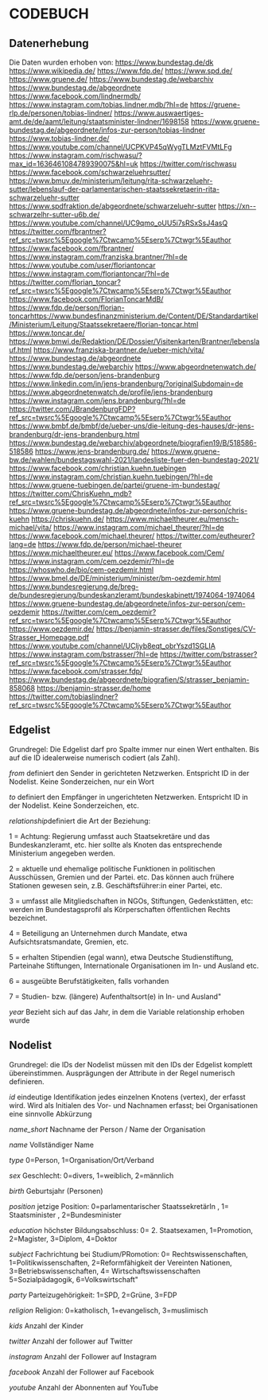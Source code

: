 # CODEBUCH

## Datenerhebung
Die Daten wurden erhoben von: 
https://www.bundestag.de/dk
https://www.wikipedia.de/
https://www.fdp.de/
https://www.spd.de/
https://www.gruene.de/
https://www.bundestag.de/webarchiv
https://www.bundestag.de/abgeordnete
https://www.facebook.com/lindnermdb/
https://www.instagram.com/tobias.lindner.mdb/?hl=de
https://gruene-rlp.de/personen/tobias-lindner/
https://www.auswaertiges-amt.de/de/aamt/leitung/staatsminister-lindner/1698158
https://www.gruene-bundestag.de/abgeordnete/infos-zur-person/tobias-lindner
https://www.tobias-lindner.de/
https://www.youtube.com/channel/UCPKVP45qWygTLMztFVMtLFg
https://www.instagram.com/rischwasu/?max_id=1636461084789390075&hl=uk
https://twitter.com/rischwasu
https://www.facebook.com/schwarzeluehrsutter/
https://www.bmuv.de/ministerium/leitung/rita-schwarzeluehr-sutter/lebenslauf-der-parlamentarischen-staatssekretaerin-rita-schwarzeluehr-sutter
https://www.spdfraktion.de/abgeordnete/schwarzeluehr-sutter
https://xn--schwarzelhr-sutter-u6b.de/
https://www.youtube.com/channel/UC9qmo_oUU5i7sRSxSsJ4asQ
https://twitter.com/fbrantner?ref_src=twsrc%5Egoogle%7Ctwcamp%5Eserp%7Ctwgr%5Eauthor
https://www.facebook.com/fbrantner/
https://www.instagram.com/franziska.brantner/?hl=de
https://www.youtube.com/user/floriantoncar
https://www.instagram.com/floriantoncar/?hl=de
https://twitter.com/florian_toncar?ref_src=twsrc%5Egoogle%7Ctwcamp%5Eserp%7Ctwgr%5Eauthor
https://www.facebook.com/FlorianToncarMdB/
https://www.fdp.de/person/florian-toncarhttps://www.bundesfinanzministerium.de/Content/DE/Standardartikel/Ministerium/Leitung/Staatssekretaere/florian-toncar.html
https://www.toncar.de/
https://www.bmwi.de/Redaktion/DE/Dossier/Visitenkarten/Brantner/lebenslauf.html
https://www.franziska-brantner.de/ueber-mich/vita/
https://www.bundestag.de/abgeordnete
https://www.bundestag.de/webarchiv
https://www.abgeordnetenwatch.de/
https://www.fdp.de/person/jens-brandenburg
https://www.linkedin.com/in/jens-brandenburg/?originalSubdomain=de
https://www.abgeordnetenwatch.de/profile/jens-brandenburg
https://www.instagram.com/jens.brandenburg/?hl=de
https://twitter.com/JBrandenburgFDP?ref_src=twsrc%5Egoogle%7Ctwcamp%5Eserp%7Ctwgr%5Eauthor
https://www.bmbf.de/bmbf/de/ueber-uns/die-leitung-des-hauses/dr-jens-brandenburg/dr-jens-brandenburg.html
https://www.bundestag.de/webarchiv/abgeordnete/biografien19/B/518586-518586
https://www.jens-brandenburg.de/
https://www.gruene-bw.de/wahlen/bundestagswahl-2021/landesliste-fuer-den-bundestag-2021/
https://www.facebook.com/christian.kuehn.tuebingen
https://www.instagram.com/christian.kuehn.tuebingen/?hl=de
https://www.gruene-tuebingen.de/partei/gruene-im-bundestag/
https://twitter.com/ChrisKuehn_mdb?ref_src=twsrc%5Egoogle%7Ctwcamp%5Eserp%7Ctwgr%5Eauthor
https://www.gruene-bundestag.de/abgeordnete/infos-zur-person/chris-kuehn
https://chriskuehn.de/
https://www.michaeltheurer.eu/mensch-michael/vita/
https://www.instagram.com/michael_theurer/?hl=de
https://www.facebook.com/michael.theurer/
https://twitter.com/eutheurer?lang=de
https://www.fdp.de/person/michael-theurer
https://www.michaeltheurer.eu/
https://www.facebook.com/Cem/
https://www.instagram.com/cem.oezdemir/?hl=de
https://whoswho.de/bio/cem-oezdemir.html
https://www.bmel.de/DE/ministerium/minister/bm-oezdemir.html
https://www.bundesregierung.de/breg-de/bundesregierung/bundeskanzleramt/bundeskabinett/1974064-1974064
https://www.gruene-bundestag.de/abgeordnete/infos-zur-person/cem-oezdemir
https://twitter.com/cem_oezdemir?ref_src=twsrc%5Egoogle%7Ctwcamp%5Eserp%7Ctwgr%5Eauthor
https://www.oezdemir.de/
https://benjamin-strasser.de/files/Sonstiges/CV-Strasser_Homepage.pdf
https://www.youtube.com/channel/UCljyb8eqt_obrYszd1SGLIA
https://www.instagram.com/bstrasser/?hl=de
https://twitter.com/bstrasser?ref_src=twsrc%5Egoogle%7Ctwcamp%5Eserp%7Ctwgr%5Eauthor
https://www.facebook.com/strasser.fdp/
https://www.bundestag.de/abgeordnete/biografien/S/strasser_benjamin-858068
https://benjamin-strasser.de/home
https://twitter.com/tobiaslindner?ref_src=twsrc%5Egoogle%7Ctwcamp%5Eserp%7Ctwgr%5Eauthor

## Edgelist
Grundregel: Die Edgelist darf pro Spalte immer nur einen Wert enthalten. Bis auf die ID idealerweise numerisch codiert (als Zahl).

*from* definiert den Sender in gerichteten Netzwerken. Entspricht ID in der Nodelist. Keine Sonderzeichen, nur ein Wort

*to* definiert den Empfänger in ungerichteten Netzwerken. Entspricht ID in der Nodelist. Keine Sonderzeichen, etc.

*relationship*definiert die Art der Beziehung: 

1 = Achtung: Regierung umfasst auch Staatsekretäre und das Bundeskanzleramt, etc. hier sollte als Knoten das entsprechende Ministerium angegeben werden.

2 = aktuelle und ehemalige politische Funktionen in politischen Ausschüssen, Gremien und der Partei. etc. Das können auch frühere Stationen gewesen sein, z.B. Geschäftsführer:in einer Partei, etc.

3 = umfasst alle Mitgliedschaften in NGOs, Stiftungen, Gedenkstätten, etc: werden im Bundestagsprofil als Körperschaften öffentlichen Rechts bezeichnet.

4 = Beteiligung an Unternehmen durch Mandate, etwa Aufsichtsratsmandate, Gremien, etc.

5 = erhalten Stipendien (egal wann), etwa Deutsche Studienstiftung, Parteinahe Stiftungen, Internationale Organisationen im In- und Ausland etc.

6 = ausgeübte Berufstätigkeiten, falls vorhanden

7 = Studien- bzw. (längere) Aufenthaltsort(e) in In- und Ausland"

*year* Bezieht sich auf das Jahr, in dem die Variable relationship erhoben wurde

## Nodelist
Grundregel: die IDs der Nodelist müssen mit den IDs der Edgelist komplett übereinstimmen. Ausprägungen der Attribute in der Regel numerisch definieren.

*id* eindeutige Identifikation jedes einzelnen Knotens (vertex), der erfasst wird. Wird als Initialen des Vor- und Nachnamen erfasst; bei Organisationen eine sinnvolle Abkürzung 

*name_short* Nachname der Person / Name der Organisation

*name* Vollständiger Name

*type* 0=Person, 1=Organisation/Ort/Verband

*sex* Geschlecht: 0=divers, 1=weiblich, 2=männlich

*birth* Geburtsjahr (Personen) 

*position* jetzige Position: 0=parlamentarischer StaatssekretärIn , 1= Staatsminister , 2=Bundesminister

*education* höchster Bildungsabschluss: 0= 2. Staatsexamen, 1=Promotion, 2=Magister, 3=Diplom, 4=Doktor

*subject* Fachrichtung bei Studium/PRomotion: 0= Rechtswissenschaften, 1=Politikwissenschaften, 2=Reformfähigkeit der Vereinten Nationen, 3=Betriebswissenschaften, 4= Wirtschaftswissenschaften 5=Sozialpädagogik, 6=Volkswirtschaft"

*party* Parteizugehörigkeit: 1=SPD, 2=Grüne, 3=FDP

*religion* Religion: 0=katholisch, 1=evangelisch, 3=muslimisch

*kids* Anzahl der Kinder

*twitter* Anzahl der follower auf Twitter

*instagram* Anzahl der Follower auf Instagram

*facebook* Anzahl der Follower auf Facebook

*youtube* Anzahl der Abonnenten auf YouTube

